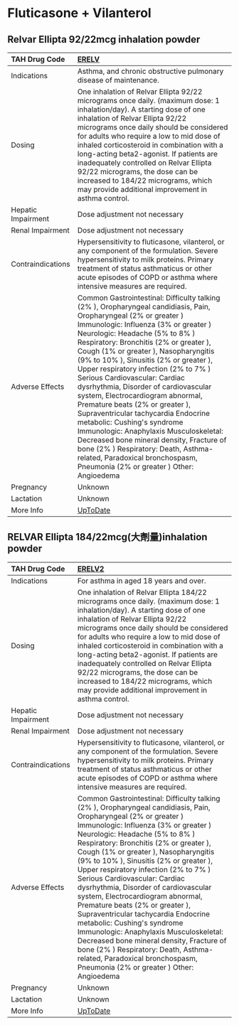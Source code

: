 # Fluticasone + Vilanterol

## Relvar Ellipta 92/22mcg inhalation powder

| TAH Drug Code      | [ERELV](https://www.tahsda.org.tw/drugs/hissearch.php?drug_code=ERELV)                                                                                                                                                                                                                                                                                                                                                                                                                                                                                                                                                                                                                                                                                                                         |
|:-------------------|:-----------------------------------------------------------------------------------------------------------------------------------------------------------------------------------------------------------------------------------------------------------------------------------------------------------------------------------------------------------------------------------------------------------------------------------------------------------------------------------------------------------------------------------------------------------------------------------------------------------------------------------------------------------------------------------------------------------------------------------------------------------------------------------------------|
| Indications        | Asthma, and chronic obstructive pulmonary disease of maintenance.                                                                                                                                                                                                                                                                                                                                                                                                                                                                                                                                                                                                                                                                                                                              |
| Dosing             | One inhalation of Relvar Ellipta 92/22 micrograms once daily. (maximum dose: 1 inhalation/day). A starting dose of one inhalation of Relvar Ellipta 92/22 micrograms once daily should be considered for adults who require a low to mid dose of inhaled corticosteroid in combination with a long-acting beta2-agonist. If patients are inadequately controlled on Relvar Ellipta 92/22 micrograms, the dose can be increased to 184/22 micrograms, which may provide additional improvement in asthma control.                                                                                                                                                                                                                                                                               |
| Hepatic Impairment | Dose adjustment not necessary                                                                                                                                                                                                                                                                                                                                                                                                                                                                                                                                                                                                                                                                                                                                                                  |
| Renal Impairment   | Dose adjustment not necessary                                                                                                                                                                                                                                                                                                                                                                                                                                                                                                                                                                                                                                                                                                                                                                  |
| Contraindications  | Hypersensitivity to fluticasone, vilanterol, or any component of the formulation. Severe hypersensitivity to milk proteins. Primary treatment of status asthmaticus or other acute episodes of COPD or asthma where intensive measures are required.                                                                                                                                                                                                                                                                                                                                                                                                                                                                                                                                           |
| Adverse Effects    | Common Gastrointestinal: Difficulty talking (2% ), Oropharyngeal candidiasis, Pain, Oropharyngeal (2% or greater ) Immunologic: Influenza (3% or greater ) Neurologic: Headache (5% to 8% ) Respiratory: Bronchitis (2% or greater ), Cough (1% or greater ), Nasopharyngitis (9% to 10% ), Sinusitis (2% or greater ), Upper respiratory infection (2% to 7% ) Serious Cardiovascular: Cardiac dysrhythmia, Disorder of cardiovascular system, Electrocardiogram abnormal, Premature beats (2% or greater ), Supraventricular tachycardia Endocrine metabolic: Cushing's syndrome Immunologic: Anaphylaxis Musculoskeletal: Decreased bone mineral density, Fracture of bone (2% ) Respiratory: Death, Asthma-related, Paradoxical bronchospasm, Pneumonia (2% or greater ) Other: Angioedema |
| Pregnancy          | Unknown                                                                                                                                                                                                                                                                                                                                                                                                                                                                                                                                                                                                                                                                                                                                                                                        |
| Lactation          | Unknown                                                                                                                                                                                                                                                                                                                                                                                                                                                                                                                                                                                                                                                                                                                                                                                        |
| More Info          | [UpToDate](https://www.uptodate.com/contents/fluticasone-and-vilanterol-drug-information)                                                                                                                                                                                                                                                                                                                                                                                                                                                                                                                                                                                                                                                                                                      |

## RELVAR Ellipta 184/22mcg(大劑量)inhalation powder

| TAH Drug Code      | [ERELV2](https://www.tahsda.org.tw/drugs/hissearch.php?drug_code=ERELV2)                                                                                                                                                                                                                                                                                                                                                                                                                                                                                                                                                                                                                                                                                                                       |
|:-------------------|:-----------------------------------------------------------------------------------------------------------------------------------------------------------------------------------------------------------------------------------------------------------------------------------------------------------------------------------------------------------------------------------------------------------------------------------------------------------------------------------------------------------------------------------------------------------------------------------------------------------------------------------------------------------------------------------------------------------------------------------------------------------------------------------------------|
| Indications        | For asthma in aged 18 years and over.                                                                                                                                                                                                                                                                                                                                                                                                                                                                                                                                                                                                                                                                                                                                                          |
| Dosing             | One inhalation of Relvar Ellipta 184/22 micrograms once daily. (maximum dose: 1 inhalation/day). A starting dose of one inhalation of Relvar Ellipta 92/22 micrograms once daily should be considered for adults who require a low to mid dose of inhaled corticosteroid in combination with a long-acting beta2-agonist. If patients are inadequately controlled on Relvar Ellipta 92/22 micrograms, the dose can be increased to 184/22 micrograms, which may provide additional improvement in asthma control.                                                                                                                                                                                                                                                                              |
| Hepatic Impairment | Dose adjustment not necessary                                                                                                                                                                                                                                                                                                                                                                                                                                                                                                                                                                                                                                                                                                                                                                  |
| Renal Impairment   | Dose adjustment not necessary                                                                                                                                                                                                                                                                                                                                                                                                                                                                                                                                                                                                                                                                                                                                                                  |
| Contraindications  | Hypersensitivity to fluticasone, vilanterol, or any component of the formulation. Severe hypersensitivity to milk proteins. Primary treatment of status asthmaticus or other acute episodes of COPD or asthma where intensive measures are required.                                                                                                                                                                                                                                                                                                                                                                                                                                                                                                                                           |
| Adverse Effects    | Common Gastrointestinal: Difficulty talking (2% ), Oropharyngeal candidiasis, Pain, Oropharyngeal (2% or greater ) Immunologic: Influenza (3% or greater ) Neurologic: Headache (5% to 8% ) Respiratory: Bronchitis (2% or greater ), Cough (1% or greater ), Nasopharyngitis (9% to 10% ), Sinusitis (2% or greater ), Upper respiratory infection (2% to 7% ) Serious Cardiovascular: Cardiac dysrhythmia, Disorder of cardiovascular system, Electrocardiogram abnormal, Premature beats (2% or greater ), Supraventricular tachycardia Endocrine metabolic: Cushing's syndrome Immunologic: Anaphylaxis Musculoskeletal: Decreased bone mineral density, Fracture of bone (2% ) Respiratory: Death, Asthma-related, Paradoxical bronchospasm, Pneumonia (2% or greater ) Other: Angioedema |
| Pregnancy          | Unknown                                                                                                                                                                                                                                                                                                                                                                                                                                                                                                                                                                                                                                                                                                                                                                                        |
| Lactation          | Unknown                                                                                                                                                                                                                                                                                                                                                                                                                                                                                                                                                                                                                                                                                                                                                                                        |
| More Info          | [UpToDate](https://www.uptodate.com/contents/fluticasone-and-vilanterol-drug-information)                                                                                                                                                                                                                                                                                                                                                                                                                                                                                                                                                                                                                                                                                                      |


